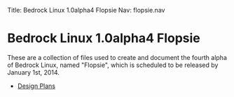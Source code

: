 Title: Bedrock Linux 1.0alpha4 Flopsie
Nav: flopsie.nav

Bedrock Linux 1.0alpha4 Flopsie
===============================

These are a collection of files used to create and document the fourth alpha of
Bedrock Linux, named "Flopsie", which is scheduled to be released by January 1st, 2014.

- [Design Plans](plans.html)
